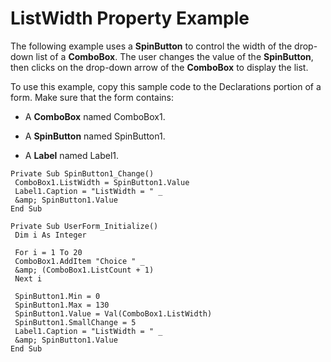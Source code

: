 
# ListWidth Property Example

The following example uses a  **SpinButton** to control the width of the drop-down list of a **ComboBox**. The user changes the value of the  **SpinButton**, then clicks on the drop-down arrow of the  **ComboBox** to display the list.

To use this example, copy this sample code to the Declarations portion of a form. Make sure that the form contains:




- A  **ComboBox** named ComboBox1.
    
- A  **SpinButton** named SpinButton1.
    
- A  **Label** named Label1.
    




```
Private Sub SpinButton1_Change() 
 ComboBox1.ListWidth = SpinButton1.Value 
 Label1.Caption = "ListWidth = " _ 
 &amp; SpinButton1.Value 
End Sub 
 
Private Sub UserForm_Initialize() 
 Dim i As Integer 
 
 For i = 1 To 20 
 ComboBox1.AddItem "Choice " _ 
 &amp; (ComboBox1.ListCount + 1) 
 Next i 
 
 SpinButton1.Min = 0 
 SpinButton1.Max = 130 
 SpinButton1.Value = Val(ComboBox1.ListWidth) 
 SpinButton1.SmallChange = 5 
 Label1.Caption = "ListWidth = " _ 
 &amp; SpinButton1.Value 
End Sub
```

